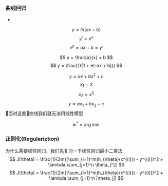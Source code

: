 

### 曲线回归
- 
$$ y = ln(ax + b) $$
$$ y \prime = e^y $$
$$ e^y = ax + b = y \prime $$

$$ y = \frac{a}{x} + b $$
$$ y = \frac{1}{1 + e(-ax + b))} $$

$$ y = ax + bx^2 + c $$
$$ x_1 = x $$
$$ x_2 = x^2 $$
$$ y =  ax_1 + bx_2 + c $$
面对这些曲线我们就无法用线性模型

$$ w^* = \arg \min $$

### 正则化(Regulariztion)
为什么需要线性回归，我们先复习一下线性回归最小二乘法
$$ J(\theta) = \frac{1}{2m}[\sum_{i=1}^m(h_{\theta}(x^{(i)}) - y^{(i)})^2 + \lambda \sum_{j=1}^n \theta_j^2] $$
$$ J(\theta) = \frac{1}{2m}[\sum_{i=1}^m(h_{\theta}(x^{(i)}) - y^{(i)})^2 + \lambda \sum_{j=1}^n |\theta_j|] $$